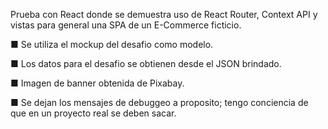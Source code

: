 Prueba con React donde se demuestra uso de React Router, Context API y vistas para general una SPA de un E-Commerce ficticio.

■ Se utiliza el mockup del desafio como modelo.

■ Los datos para el desafio se obtienen desde el JSON brindado.

■ Imagen de banner obtenida de Pixabay.

■ Se dejan los mensajes de debuggeo a proposito; tengo conciencia de que en un proyecto real se deben sacar.